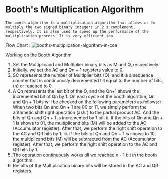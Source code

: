 # Booth's Multiplication Algorithm
	The booth algorithm is a multiplication algorithm that allows us to multiply the two signed binary integers in 2's complement, respectively. It is also used to speed up the performance of the multiplication process. It is very efficient too. 

Flow Chart : 
![booths-multiplication-algorithm-in-coa](https://user-images.githubusercontent.com/87819222/197015866-176c4653-af4f-4e0f-96cd-e7e0a8f404cf.png)

Working on the Booth Algorithm
1. Set the Multiplicand and Multiplier binary bits as M and Q, respectively.
2. Initially, we set the AC and Qn + 1 registers value to 0.
3. SC represents the number of Multiplier bits (Q), and it is a sequence counter that is continuously decremented till equal to the number of bits (n) or reached to 0.
4. A Qn represents the last bit of the Q, and the Qn+1 shows the incremented bit of Qn by 1.
On each cycle of the booth algorithm, Qn and Qn + 1 bits will be checked on the following parameters as follows:
	i. When two bits Qn and Qn + 1 are 00 or 11, we simply perform the arithmetic shift right operation (ashr) to the partial product AC. And the bits of Qn and Qn + 1          is incremented by 1 bit.
	ii. If the bits of Qn and Qn + 1 is shows to 01, the multiplicand bits (M) will be added to the AC (Accumulator register). After that, we perform the right shift operation to the AC and QR bits by 1.
   iii. If the bits of Qn and Qn + 1 is shows to 10, the multiplicand bits (M) will be subtracted from the AC (Accumulator register). After that, we perform the right shift operation to the AC and QR bits by 1.
6. The operation continuously works till we reached n - 1 bit in the booth algorithm.
7. Results of the Multiplication binary bits will be stored in the AC and QR registers.
